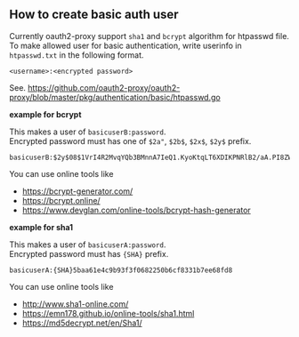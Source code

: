 ## How to create basic auth user

Currently oauth2-proxy support `sha1` and `bcrypt` algorithm for htpasswd file.  
To make allowed user for basic authentication, write userinfo in `htpasswd.txt` in the following format.

```
<username>:<encrypted password>
```

See. https://github.com/oauth2-proxy/oauth2-proxy/blob/master/pkg/authentication/basic/htpasswd.go


**example for bcrypt**

This makes a user of `basicuserB:password`.  
Encrypted password must has one of `$2a"`, `$2b$`, `$2x$`, `$2y$` prefix. 

```
basicuserB:$2y$08$1VrI4R2MvqYQb3BMnnA7IeQ1.KyoKtqLT6XDIKPNRlB2/aA.PI8ZW
```

You can use online tools like

- https://bcrypt-generator.com/
- https://bcrypt.online/
- https://www.devglan.com/online-tools/bcrypt-hash-generator


**example for sha1**

This makes a user of `basicuserA:password`.  
Encrypted password must has `{SHA}` prefix. 

```
basicuserA:{SHA}5baa61e4c9b93f3f0682250b6cf8331b7ee68fd8
```

You can use online tools like

- http://www.sha1-online.com/
- https://emn178.github.io/online-tools/sha1.html
- https://md5decrypt.net/en/Sha1/



